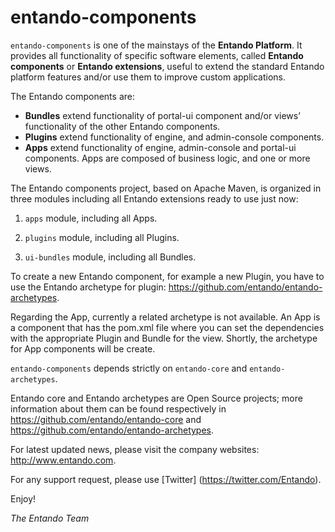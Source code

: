 # entando-components

```entando-components``` is one of the mainstays of the **Entando Platform**. 
It provides all functionality of specific software elements, called **Entando components** or **Entando extensions**, 
useful to extend the standard Entando platform features and/or use them to improve custom applications. 

The Entando components are: 

* **Bundles** extend functionality of portal-ui component and/or views’ functionality of the other Entando components.
* **Plugins** extend functionality of engine, and admin-console components.
* **Apps** extend functionality of engine, admin-console and portal-ui components. Apps are composed of business logic, 
and one or more views. 

The Entando components project, based on Apache Maven, is organized in three modules including 
all Entando extensions ready to use just now:

1. ```apps``` module, including all Apps.

2. ```plugins``` module, including all Plugins.

3. ```ui-bundles``` module, including all Bundles.

To create a new Entando component, for example a new Plugin, you have to use the Entando archetype for plugin: https://github.com/entando/entando-archetypes.

Regarding the App, currently a related archetype is not available. An App is a component that has the pom.xml file where you can set the dependencies with the appropriate Plugin and Bundle for the view.
Shortly, the archetype for App components will be create.


```entando-components``` depends strictly on ```entando-core``` and ```entando-archetypes```.

Entando core and Entando archetypes are Open Source projects; more information about them can be found respectively in 
https://github.com/entando/entando-core and 
https://github.com/entando/entando-archetypes.

For latest updated news, please visit the company websites: http://www.entando.com.

For any support request, please use [Twitter] (https://twitter.com/Entando).

Enjoy!

_The Entando Team_


